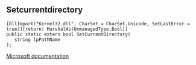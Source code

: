 ## Setcurrentdirectory

```
[DllImport("Kernel32.dll", CharSet = CharSet.Unicode, SetLastError = true)][return: MarshalAs(UnmanagedType.Bool)]
public static extern bool SetCurrentDirectory(
   string lpPathName
);
```

[Microsoft documentation](https://docs.microsoft.com/en-us/windows/win32/api/winbase/nf-winbase-setcurrentdirectory)
